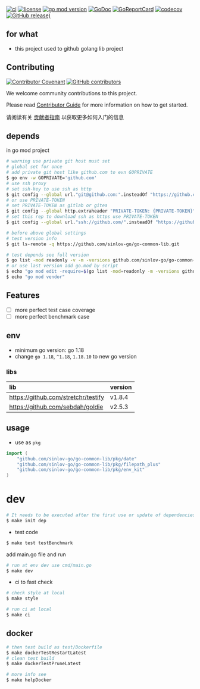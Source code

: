 [![ci](https://github.com/sinlov-go/go-common-lib/actions/workflows/ci.yml/badge.svg)](https://github.com/sinlov-go/go-common-lib/actions/workflows/ci.yml)
[![license](https://img.shields.io/github/license/sinlov-go/go-common-lib)](https://github.com/sinlov-go/go-common-lib)
[![go mod version](https://img.shields.io/github/go-mod/go-version/sinlov-go/go-common-lib?label=go.mod)](https://github.com/sinlov-go/go-common-lib)
[![GoDoc](https://godoc.org/github.com/sinlov-go/go-common-lib?status.png)](https://godoc.org/github.com/sinlov-go/go-common-lib/)
[![GoReportCard](https://goreportcard.com/badge/github.com/sinlov-go/go-common-lib)](https://goreportcard.com/report/github.com/sinlov-go/go-common-lib)
[![codecov](https://codecov.io/gh/sinlov-go/go-common-lib/branch/main/graph/badge.svg)](https://codecov.io/gh/sinlov-go/go-common-lib)
[![GitHub release)](https://img.shields.io/github/v/release/sinlov-go/go-common-lib)](https://github.com/sinlov-go/go-common-lib/releases)

## for what

- this project used to github golang lib project

## Contributing

[![Contributor Covenant](https://img.shields.io/badge/contributor%20covenant-v1.4-ff69b4.svg)](.github/CONTRIBUTING_DOC/CODE_OF_CONDUCT.md)
[![GitHub contributors](https://img.shields.io/github/contributors/sinlov-go/go-common-lib)](https://github.com/sinlov-go/go-common-lib/graphs/contributors)

We welcome community contributions to this project.

Please read [Contributor Guide](.github/CONTRIBUTING_DOC/CONTRIBUTING.md) for more information on how to get started.

请阅读有关 [贡献者指南](.github/CONTRIBUTING_DOC/zh-CN/CONTRIBUTING.md) 以获取更多如何入门的信息

## depends

in go mod project

```bash
# warning use private git host must set
# global set for once
# add private git host like github.com to evn GOPRIVATE
$ go env -w GOPRIVATE='github.com'
# use ssh proxy
# set ssh-key to use ssh as http
$ git config --global url."git@github.com:".insteadOf "https://github.com/"
# or use PRIVATE-TOKEN
# set PRIVATE-TOKEN as gitlab or gitea
$ git config --global http.extraheader "PRIVATE-TOKEN: {PRIVATE-TOKEN}"
# set this rep to download ssh as https use PRIVATE-TOKEN
$ git config --global url."ssh://github.com/".insteadOf "https://github.com/"

# before above global settings
# test version info
$ git ls-remote -q https://github.com/sinlov-go/go-common-lib.git

# test depends see full version
$ go list -mod readonly -v -m -versions github.com/sinlov-go/go-common-lib
# or use last version add go.mod by script
$ echo "go mod edit -require=$(go list -mod=readonly -m -versions github.com/sinlov-go/go-common-lib | awk '{print $1 "@" $NF}')"
$ echo "go mod vendor"
```

## Features

- [ ] more perfect test case coverage
- [ ] more perfect benchmark case

## env

- minimum go version: go 1.18
- change `go 1.18`, `^1.18`, `1.18.10` to new go version

### libs

| lib                                 | version |
|:------------------------------------|:--------|
| https://github.com/stretchr/testify | v1.8.4  |
| https://github.com/sebdah/goldie    | v2.5.3  |

## usage

- use as `pkg`

```go
import (
    "github.com/sinlov-go/go-common-lib/pkg/date"
    "github.com/sinlov-go/go-common-lib/pkg/filepath_plus"
    "github.com/sinlov-go/go-common-lib/pkg/env_kit"
)
```

# dev

```bash
# It needs to be executed after the first use or update of dependencies.
$ make init dep
```

- test code

```bash
$ make test testBenchmark
```

add main.go file and run

```bash
# run at env dev use cmd/main.go
$ make dev
```

- ci to fast check

```bash
# check style at local
$ make style

# run ci at local
$ make ci
```

## docker

```bash
# then test build as test/Dockerfile
$ make dockerTestRestartLatest
# clean test build
$ make dockerTestPruneLatest

# more info see
$ make helpDocker
```
